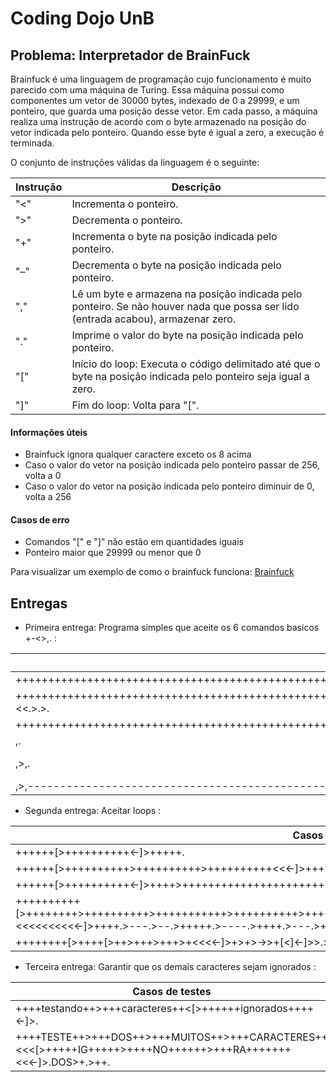 # Coding Dojo UnB

## Problema: Interpretador de BrainFuck

Brainfuck é uma linguagem de programação cujo funcionamento é muito parecido com uma máquina de Turing. Essa máquina possui como componentes um vetor de 30000 bytes, indexado de 0 a 29999, e um ponteiro, que guarda uma posição desse vetor. Em cada passo, a máquina realiza uma instrução de acordo com o byte armazenado na posição do vetor indicada pelo ponteiro. 
Quando esse byte é igual a zero, a execução é terminada. 

O conjunto de instruções válidas da linguagem é o seguinte:

Instrução | Descrição
------------|-------------
"<" | Incrementa o ponteiro.
">" | Decrementa o ponteiro.
"+" | Incrementa o byte na posição indicada pelo ponteiro.
"–" | Decrementa o byte na posição indicada pelo ponteiro.
"," | Lê um byte e armazena na posição indicada pelo ponteiro. Se não houver nada que possa ser lido (entrada acabou), armazenar zero.
"." | Imprime o valor do byte na posição indicada pelo ponteiro.
"[" | Início do loop: Executa o código delimitado até que o byte na posição indicada pelo ponteiro seja igual a zero.
"]" | Fim do loop: Volta para "[".

#### Informações úteis
- Brainfuck ignora qualquer caractere exceto os 8 acima
- Caso o valor do vetor na posição indicada pelo ponteiro passar de 256, volta a 0
- Caso o valor do vetor na posição indicada pelo ponteiro diminuir de 0, volta a 256
 
#### Casos de erro
- Comandos "[" e "]" não estão em quantidades iguais
- Ponteiro maior que 29999 ou menor que 0

Para visualizar um exemplo de como o brainfuck funciona: [Brainfuck](https://fatiherikli.github.io/brainfuck-visualizer/#KysrKysrKytbPisrKytbPisrPisrKz4rKys+Kzw8PDwtXT4rPis+LT4+K1s8XTwtXQo+Pi4+LS0tLisrKysrKysuLisrKy4+Pi48LS48LisrKy4tLS0tLS0uLS0tLS0tLS0uPj4rLj4rKy4=)

## Entregas ##

- Primeira entrega: Programa simples que aceite os 6 comandos basicos +-<>,. :

Casos de testes | Output
----------------|-------
+++++++++++++++++++++++++++++++++++++++++++++++++++++++++++++++++. | A
+++++++++++++++++++++++++++++++++++++++++++++++++++++++++++++++++>++++++++++++++++++++++++++++++++++++++++++++++++++++++++++++++++++>+++++++++++++++++++++++++++++++++++++++++++++++++++++++++++++++++++<<.>.>. | ABC
++++++++++++++++++++++++++++++++++++++++++++++++++++++++++++++++++++++++++++++++++++++++++.-.-.-.-.-.-.-.-.-.-.-.-.-.-.-.-.-.-.-.-.-.-.-.-.-. | ZYXWVUTSRQPONMLKJIHGFEDCBA 
,. | "Imprime o caracter digitado"
,>,. | "Descrementa em 1 o numero digitado"
,>,------------------------------------------------[<+>-]<. | "x-y"


- Segunda entrega: Aceitar loops : 

Casos de testes |  Output   
----------------|---------   
++++++[>++++++++++<-]>+++++. |  A   
++++++[>++++++++++>++++++++++>++++++++++<<<-]>+++++.>++++++.>+++++++. | ABC 
++++++[>++++++++++<-]>++++>++++++++++++++++++++++++++[<+.>-] | ABCDEFGHIJKLMNOPQRSTUVWXYZ
++++++++++[>++++++++>++++++++++>+++++++++++>++++++++++>++++++++++++>++++++++++>++++++++++>+++>++++++++>+++++<<<<<<<<<<-]>++++.>---.>--.>+++++.>----.>++++.>---.>++.>+++.>. | Talitha S2
++++++++[>++++[>++>+++>+++>+<<<<-]>+>+>->>+[<]<-]>>.>---.+++++++..+++.>>.<-.<.+++.------.--------.>>+.>++. | Hello Word!
  
- Terceira entrega: Garantir que os demais caracteres sejam ignorados :

Casos de testes | Output
----------------|--------
++++testando++>+++caracteres++<[>++++++ignorados++++<-]>. | A
++++TESTE++>+++DOS++>+++MUITOS++>+++CARACTERES++<<<[>+++++IG+++++>++++NO++++++>+++RA+++++++<<<-]>.DOS>+.>++. | ABC
